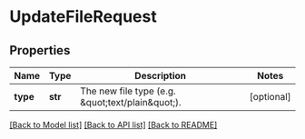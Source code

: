 # UpdateFileRequest

## Properties
Name | Type | Description | Notes
------------ | ------------- | ------------- | -------------
**type** | **str** | The new file type (e.g. \&quot;text/plain\&quot;). | [optional] 

[[Back to Model list]](../README.md#documentation-for-models) [[Back to API list]](../README.md#documentation-for-api-endpoints) [[Back to README]](../README.md)


